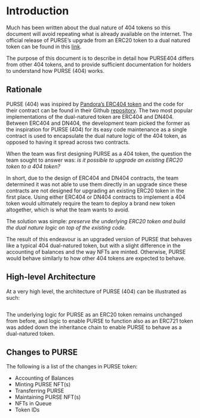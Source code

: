 # Introduction

Much has been written about the dual nature of 404 tokens so this document will avoid repeating what is already available on the internet. The official release of PURSE’s upgrade from an ERC20 token to a dual natured token can be found in this [link](https://medium.com/purseland/purse-debuts-revolutionary-erc-404-standard-for-enhanced-digital-asset-liquidity-and-ownership-fa26cd7446b9).

The purpose of this document is to describe in detail how PURSE404 differs from other 404 tokens, and to provide sufficient documentation for holders to understand how PURSE (404) works.

## Rationale

PURSE (404) was inspired by [Pandora’s ERC404 token](https://www.pandora.build/) and the code for their contract can be found in their Github [repository](https://github.com/Pandora-Labs-Org/erc404). The two most popular implementations of the dual-natured token are ERC404 and DN404. Between ERC404 and DN404, the development team picked the former as the inspiration for PURSE (404) for its easy code maintenance as a single contract is used to encapsulate the dual nature logic of the 404 token, as opposed to having it spread across two contracts.

When the team was first designing PURSE as a 404 token, the question the team sought to answer was: _is it possible to upgrade an existing ERC20 token to a 404 token?_

In short, due to the design of ERC404 and DN404 contracts, the team determined it was not able to use them directly in an upgrade since these contracts are not designed for upgrading an existing ERC20 token in the first place. Using either ERC404 or DN404 contracts to implement a 404 token would ultimately require the team to deploy a brand new token altogether, which is what the team wants to avoid.

The solution was simple: _preserve the underlying ERC20 token and build the dual nature logic on top of the existing code._

The result of this endeavour is an upgraded version of PURSE that behaves like a typical 404 dual-natured token, but with a slight difference in the accounting of balances and the way NFTs are minted. Otherwise, PURSE would behave similarly to how other 404 tokens are expected to behave.

## High-level Architecture

At a very high level, the architecture of PURSE (404) can be illustrated as such:

<figure><img src="../../../purse-docs/.gitbook/assets/purse404ArchitectureSimple.png" alt=""><figcaption></figcaption></figure>

The underlying logic for PURSE as an ERC20 token remains unchanged from before, and logic to enable PURSE to function also as an ERC721 token was added down the inheritance chain to enable PURSE to behave as a dual-natured token.

## Changes to PURSE

The following is a list of the changes in PURSE token:

* Accounting of Balances
* Minting PURSE NFT(s)
* Transferring PURSE
* Maintaining PURSE NFT(s)
* NFTs in Queue
* Token IDs

